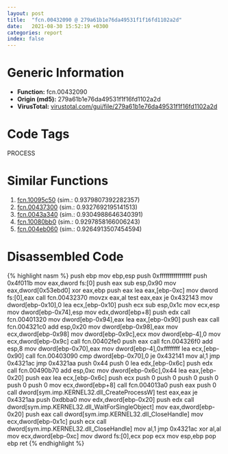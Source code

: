 ```yaml
---
layout: post
title:  "fcn.00432090 @ 279a61b1e76da49531f1f16fd1102a2d"
date:   2021-08-30 15:52:19 +0300
categories: report
index: false
---
```


# Generic Information
- **Function:** fcn.00432090
- **Origin (md5):** 279a61b1e76da49531f1f16fd1102a2d
- **VirusTotal:** [virustotal.com/gui/file/279a61b1e76da49531f1f16fd1102a2d][virustotal_ref]

# Code Tags
<span class="tag" id="PROCESS">PROCESS</span>


# Similar Functions

1. [fcn.10095c50][similar_1_ref] (sim.: 0.9379807392282357)
2. [fcn.00437300][similar_2_ref] (sim.: 0.9327692195141513)
3. [fcn.0043a340][similar_3_ref] (sim.: 0.9304988646340391)
4. [fcn.10080bb0][similar_4_ref] (sim.: 0.9297858166006243)
5. [fcn.004eb060][similar_5_ref] (sim.: 0.9264913507454594)


# Disassembled Code

{% highlight nasm %}
push ebp
mov ebp,esp
push 0xffffffffffffffff
push 0x4f011b
mov eax,dword fs:[0]
push eax
sub esp,0x90
mov eax,dword[0x53ebd0]
xor eax,ebp
push eax
lea eax,[ebp-0xc]
mov dword fs:[0],eax
call fcn.00432370
movzx eax,al
test eax,eax
je 0x432143
mov dword[ebp-0x10],0
lea ecx,[ebp-0x10]
push ecx
sub esp,0x1c
mov ecx,esp
mov dword[ebp-0x74],esp
mov edx,dword[ebp+8]
push edx
call fcn.00401320
mov dword[ebp-0x94],eax
lea eax,[ebp-0x90]
push eax
call fcn.004321c0
add esp,0x20
mov dword[ebp-0x98],eax
mov ecx,dword[ebp-0x98]
mov dword[ebp-0x9c],ecx
mov dword[ebp-4],0
mov ecx,dword[ebp-0x9c]
call fcn.00402fe0
push eax
call fcn.004326f0
add esp,8
mov dword[ebp-0x70],eax
mov dword[ebp-4],0xffffffff
lea ecx,[ebp-0x90]
call fcn.00403090
cmp dword[ebp-0x70],0
je 0x432141
mov al,1
jmp 0x4321ac
jmp 0x4321aa
push 0x44
push 0
lea edx,[ebp-0x6c]
push edx
call fcn.00490b70
add esp,0xc
mov dword[ebp-0x6c],0x44
lea eax,[ebp-0x20]
push eax
lea ecx,[ebp-0x6c]
push ecx
push 0
push 0
push 0
push 0
push 0
push 0
mov ecx,dword[ebp+8]
call fcn.004013a0
push eax
push 0
call dword[sym.imp.KERNEL32.dll_CreateProcessW]
test eax,eax
je 0x4321aa
push 0xdbba0
mov edx,dword[ebp-0x20]
push edx
call dword[sym.imp.KERNEL32.dll_WaitForSingleObject]
mov eax,dword[ebp-0x20]
push eax
call dword[sym.imp.KERNEL32.dll_CloseHandle]
mov ecx,dword[ebp-0x1c]
push ecx
call dword[sym.imp.KERNEL32.dll_CloseHandle]
mov al,1
jmp 0x4321ac
xor al,al
mov ecx,dword[ebp-0xc]
mov dword fs:[0],ecx
pop ecx
mov esp,ebp
pop ebp
ret
{% endhighlight %}


[similar_1_ref]: /report/fcn.10095c50@a0ac129ff3ea4c0dfa9529c259a9502c
[similar_2_ref]: /report/fcn.00437300@279a61b1e76da49531f1f16fd1102a2d
[similar_3_ref]: /report/fcn.0043a340@279a61b1e76da49531f1f16fd1102a2d
[similar_4_ref]: /report/fcn.10080bb0@a0ac129ff3ea4c0dfa9529c259a9502c
[similar_5_ref]: /report/fcn.004eb060@279a61b1e76da49531f1f16fd1102a2d
[virustotal_ref]: https://www.virustotal.com/gui/file/279a61b1e76da49531f1f16fd1102a2d